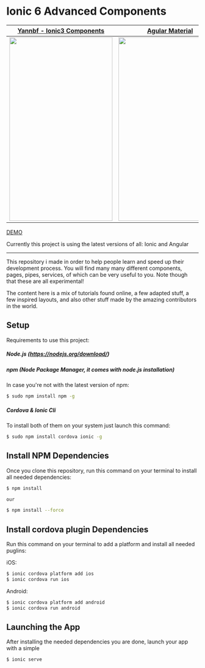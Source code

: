 # Ionic 6 Advanced Components

| [Yannbf - Ionic3 Components](https://github.com/yannbf/ionic3-components) | [Agular Material](https://material.angular.io/components/categories) | [Fivethree](https://fivethree-team.github.io/ionic-4-components/) |
| ------------- | ------------- | ------------- |
| <img src="./gifs/yannbf.gif" width="270" height="480">  | <img src="./gifs/angular-mat.gif" width="270" height="480"> | <img src="./gifs/fivethree.gif" width="270" height="480"> |



[DEMO](https://vagnersabadi.github.io/awesome-components-ionic/)


Currently this project is using the latest versions of all: Ionic and Angular

****

This repository i made in order to help people learn and speed up their development process.
You will find many many different components, pages, pipes, services, of which can be very useful to you. Note though that these are all experimental!

The content here is a mix of tutorials found online, a few adapted stuff, a few inspired layouts, and also other stuff made by the amazing contributors in the world.

## Setup

Requirements to use this project:

##### Node.js (https://nodejs.org/download/)

##### npm (Node Package Manager, it comes with node.js installation)
In case you're not with the latest version of npm:
```sh
$ sudo npm install npm -g
```

##### Cordova & Ionic Cli
To install both of them on your system just launch this command:
```sh
$ sudo npm install cordova ionic -g
```

## Install NPM Dependencies
Once you clone this repository, run this command on your terminal to install all needed dependencies:
```sh
$ npm install

our

$ npm install --force

```

## Install cordova plugin Dependencies
Run this command on your terminal to add a platform and install all needed puglins:

iOS:
```sh
$ ionic cordova platform add ios
$ ionic cordova run ios
```

Android:
```sh
$ ionic cordova platform add android
$ ionic cordova run android
```
## Launching the App
After installing the needed dependencies you are done, launch your app with a simple
```sh
$ ionic serve
```

